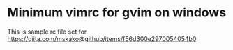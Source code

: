 Minimum vimrc for gvim on windows
=================================
This is sample rc file set for <https://qiita.com/mskako@github/items/f56d300e2970054054b0>
